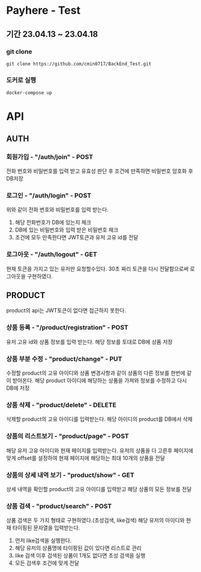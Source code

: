 # Payhere - Test
## 기간 23.04.13 ~ 23.04.18
### git clone
```
git clone https://github.com/cmin0717/BackEnd_Test.git
```
### 도커로 실행
```
docker-compose up
```
# API
## AUTH
### 회원가입 - "/auth/join" - POST
전화 번호와 비밀번호를 입력 받고 유효성 판단 후 조건에 만족하면 비밀번호 암호화 후 DB저장

### 로그인 - "/auth/login" - POST
위와 같이 전화 번호와 비밀번호를 입력 받는다. 
1. 해당 전화번호가 DB에 있는지 체크
2. DB에 있는 비밀번호와 입력 받은 비밀번호 체크
3. 조건에 모두 만족한다면 JWT토큰과 유저 고유 id를 전달

### 로그아웃 - "/auth/logout" - GET
현재 토큰을 가지고 있는 유저만 요청할수있다.
30초 짜리 토큰을 다시 전달함으로써 로그아웃을 구현하였다.

## PRODUCT
product의 api는 JWT토큰이 없다면 접근하지 못한다.

### 상품 등록 - "/product/registration" - POST
유저 고유 id와 상품 정보를 입력 받는다.
해당 정보를 토대로 DB에 상품 저장

### 상품 부분 수정 - "product/change" - PUT
수정할 product의 고유 아이디와 상품 변경사항과 같이 상품의 다른 정보를 한번에 같이 받아온다.
해당 product 아이디에 해당하는 상품을 가져와 정보를 수정하고 다시 DB에 저장

### 상품 삭제 - "product/delete" - DELETE
삭제할 product의 고유 아이디를 입력받는다.
해당 아이디의 product를 DB에서 삭제

### 상품의 리스트보기 - "product/page" - POST
해당 유저 고유 아이디와 현재 페이지를 입력받는다.
유저의 상품을 다 고른후 페이지에 맞게 offset를 설정하여 현재 페이지에 해당하는 최대 10개의 상품을 전달

### 상품의 상세 내역 보기 - "product/show" - GET
상세 내역을 확인할 product의 고유 아이디를 입력받고 해당 상품의 모든 정보를 전달

### 상품 검색 - "product/search" - POST
상품 검색은 두 가지 형태로 구현하였다.(초성검색, like검색)
해당 유저의 아이디와 현재 타이핑된 문자열을 입력받는다.
1. 먼저 like검색을 실행한다.
2. 해당 유저의 상품명에 타이핑된 값이 있다면 리스트로 관리
3. like 검색 이후 검색된 상품이 1개도 없다면 초성 검색을 실행
4. 모든 검색후 조건에 맞게 전달
